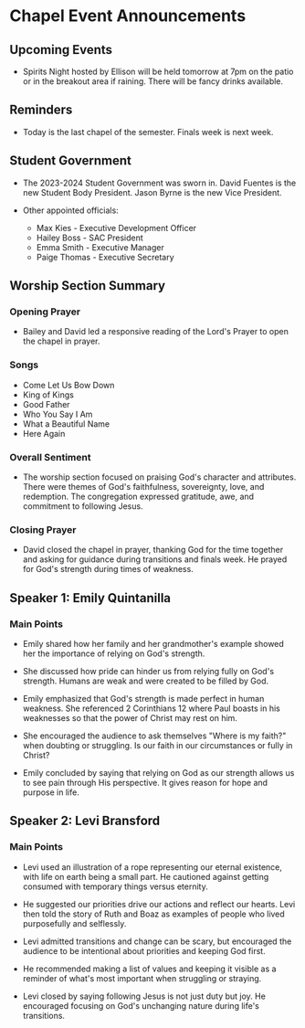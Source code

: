 

# Chapel Event Announcements

## Upcoming Events

- Spirits Night hosted by Ellison will be held tomorrow at 7pm on the patio or in the breakout area if raining. There will be fancy drinks available. 

## Reminders

- Today is the last chapel of the semester. Finals week is next week.

## Student Government

- The 2023-2024 Student Government was sworn in. David Fuentes is the new Student Body President. Jason Byrne is the new Vice President. 

- Other appointed officials:
  - Max Kies - Executive Development Officer
  - Hailey Boss - SAC President 
  - Emma Smith - Executive Manager
  - Paige Thomas - Executive Secretary


## Worship Section Summary

### Opening Prayer

- Bailey and David led a responsive reading of the Lord's Prayer to open the chapel in prayer.

### Songs 

- Come Let Us Bow Down 
- King of Kings
- Good Father 
- Who You Say I Am
- What a Beautiful Name
- Here Again

### Overall Sentiment

- The worship section focused on praising God's character and attributes. There were themes of God's faithfulness, sovereignty, love, and redemption. The congregation expressed gratitude, awe, and commitment to following Jesus. 

### Closing Prayer

- David closed the chapel in prayer, thanking God for the time together and asking for guidance during transitions and finals week. He prayed for God's strength during times of weakness.


## Speaker 1: Emily Quintanilla

### Main Points

- Emily shared how her family and her grandmother's example showed her the importance of relying on God's strength. 

- She discussed how pride can hinder us from relying fully on God's strength. Humans are weak and were created to be filled by God.

- Emily emphasized that God's strength is made perfect in human weakness. She referenced 2 Corinthians 12 where Paul boasts in his weaknesses so that the power of Christ may rest on him. 

- She encouraged the audience to ask themselves "Where is my faith?" when doubting or struggling. Is our faith in our circumstances or fully in Christ?

- Emily concluded by saying that relying on God as our strength allows us to see pain through His perspective. It gives reason for hope and purpose in life.

## Speaker 2: Levi Bransford 

### Main Points

- Levi used an illustration of a rope representing our eternal existence, with life on earth being a small part. He cautioned against getting consumed with temporary things versus eternity.

- He suggested our priorities drive our actions and reflect our hearts. Levi then told the story of Ruth and Boaz as examples of people who lived purposefully and selflessly.

- Levi admitted transitions and change can be scary, but encouraged the audience to be intentional about priorities and keeping God first. 

- He recommended making a list of values and keeping it visible as a reminder of what's most important when struggling or straying. 

- Levi closed by saying following Jesus is not just duty but joy. He encouraged focusing on God's unchanging nature during life's transitions.